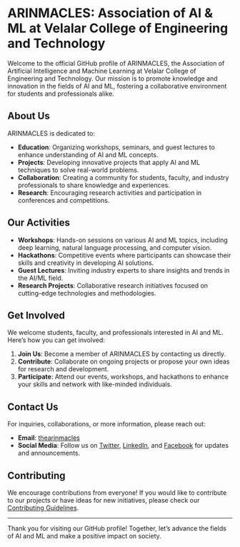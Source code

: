 # ARINMACLES: Association of AI & ML at Velalar College of Engineering and Technology

Welcome to the official GitHub profile of ARINMACLES, the Association of Artificial Intelligence and Machine Learning at Velalar College of Engineering and Technology. Our mission is to promote knowledge and innovation in the fields of AI and ML, fostering a collaborative environment for students and professionals alike.

## About Us

ARINMACLES is dedicated to:

- **Education**: Organizing workshops, seminars, and guest lectures to enhance understanding of AI and ML concepts.
- **Projects**: Developing innovative projects that apply AI and ML techniques to solve real-world problems.
- **Collaboration**: Creating a community for students, faculty, and industry professionals to share knowledge and experiences.
- **Research**: Encouraging research activities and participation in conferences and competitions.

## Our Activities

- **Workshops**: Hands-on sessions on various AI and ML topics, including deep learning, natural language processing, and computer vision.
- **Hackathons**: Competitive events where participants can showcase their skills and creativity in developing AI solutions.
- **Guest Lectures**: Inviting industry experts to share insights and trends in the AI/ML field.
- **Research Projects**: Collaborative research initiatives focused on cutting-edge technologies and methodologies.

## Get Involved

We welcome students, faculty, and professionals interested in AI and ML. Here’s how you can get involved:

1. **Join Us**: Become a member of ARINMACLES by contacting us directly.
2. **Contribute**: Collaborate on ongoing projects or propose your own ideas for research and development.
3. **Participate**: Attend our events, workshops, and hackathons to enhance your skills and network with like-minded individuals.



## Contact Us

For inquiries, collaborations, or more information, please reach out:

- **Email**: [thearinmacles](mailto:thearinmacles@gmail.com)
- **Social Media**: Follow us on [Twitter](#), [LinkedIn](#), and [Facebook](#) for updates and announcements.

## Contributing

We encourage contributions from everyone! If you would like to contribute to our projects or have ideas for new initiatives, please check our [Contributing Guidelines](CONTRIBUTING.md).

---

Thank you for visiting our GitHub profile! Together, let’s advance the fields of AI and ML and make a positive impact on society.
